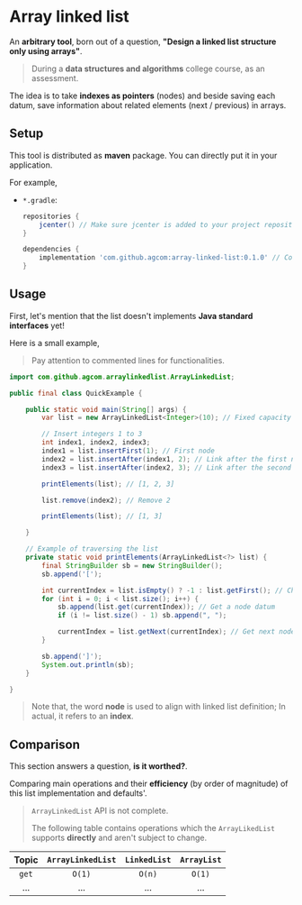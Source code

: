 # Array linked list

An **arbitrary tool**, born out of a question, **"Design a linked list structure only using arrays"**.

> During a **data structures and algorithms** college course, as an assessment.

The idea is to take **indexes as pointers** (nodes) and beside saving each datum, save information about related elements (next / previous) in arrays.

## Setup

This tool is distributed as **maven** package. You can directly put it in your application.

For example,

- `*.gradle`:

	```groovy
	repositories {
	    jcenter() // Make sure jcenter is added to your project repositories
	}
	
	dependencies {
	    implementation 'com.github.agcom:array-linked-list:0.1.0' // Contains `ArrayLinkedList` class
	}
	```


## Usage

First, let's mention that the list doesn't implements **Java standard interfaces** yet!

Here is a small example,

> Pay attention to commented lines for functionalities.

```java
import com.github.agcom.arraylinkedlist.ArrayLinkedList;

public final class QuickExample {

    public static void main(String[] args) {
        var list = new ArrayLinkedList<Integer>(10); // Fixed capacity

        // Insert integers 1 to 3
        int index1, index2, index3;
        index1 = list.insertFirst(1); // First node
        index2 = list.insertAfter(index1, 2); // Link after the first node (1)
        index3 = list.insertAfter(index2, 3); // Link after the second node (2)

        printElements(list); // [1, 2, 3]

        list.remove(index2); // Remove 2

        printElements(list); // [1, 3]

    }

    // Example of traversing the list
    private static void printElements(ArrayLinkedList<?> list) {
        final StringBuilder sb = new StringBuilder();
        sb.append('[');

        int currentIndex = list.isEmpty() ? -1 : list.getFirst(); // Check for emptiness, get first node
        for (int i = 0; i < list.size(); i++) {
            sb.append(list.get(currentIndex)); // Get a node datum
            if (i != list.size() - 1) sb.append(", ");

            currentIndex = list.getNext(currentIndex); // Get next node
        }

        sb.append(']');
        System.out.println(sb);
    }

}
```

> Note that, the word **node** is used to align with linked list definition; In actual, it refers to an **index**.

## Comparison

This section answers a question, **is it worthed?**.

Comparing main operations and their **efficiency** (by order of magnitude) of this list implementation and defaults'.

> `ArrayLinkedList` API is not complete.
>
> The following table contains operations which the `ArrayLikedList` supports **directly** and aren't subject to change.

| Topic | `ArrayLinkedList` | `LinkedList` | `ArrayList` |
| :---: | :---------------: | :----------: | :---------: |
| `get` |      `O(1)`       |    `O(n)`    |   `O(1)`    |
|  ...  |        ...        |     ...      |     ...     |
